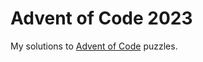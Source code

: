 # Advent of Code 2023

My solutions to [Advent of Code][aoc] puzzles.

[aoc]: https://adventofcode.com
